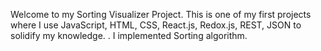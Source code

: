 Welcome to my Sorting Visualizer Project. This is one of my first projects where I use JavaScript, HTML, CSS, React.js, Redox.js, REST, JSON to solidify my knowledge. . 
I implemented Sorting algorithm. 
